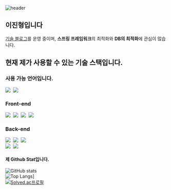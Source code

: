 ![header](https://capsule-render.vercel.app/api?type=waving&height=300&color=gradient&text=안녕하세요!&fontColor=0047AB&reversal=false&fontAlign=50)

<h2>이진형입니다</h2>

[기술 블로그](https://jinnyzinny-221.tistory.com/)를 운영 중이며, <strong>스프링 프레임워크</strong>의 최적화와 <strong>DB의 최적화</strong>에 관심이 많습니다.

<h2>현재 제가 사용할 수 있는 기술 스택입니다.</h2>

<h3>사용 가능 언어입니다.</h3>
<div align="left">
  <img src="https://img.shields.io/badge/java-007396?style=for-the-badge&logo=java&logoColor=white" />&nbsp
  <img src="https://img.shields.io/badge/c++-00599C?style=for-the-badge&logo=c%2B%2B&logoColor=white" />
</div>
<h3>Front-end</h3> 
<div align="left">
  <img src="https://img.shields.io/badge/react-20232a.svg?style=for-the-badge&logo=react&logoColor=61DAFB" />&nbsp
  <img src="https://img.shields.io/badge/javascript-F7DF1E.svg?style=for-the-badge&logo=javascript&logoColor=20232a" />&nbsp
  <img src="https://img.shields.io/badge/html5-E34F26.svg?style=for-the-badge&logo=html5&logoColor=white" />&nbsp
  <img src="https://img.shields.io/badge/vue.js-4FC08D?style=for-the-badge&logo=vue.js&logoColor=white"> 
</div>

<h3>Back-end</h3>
<div align="left">
  <img src="https://img.shields.io/badge/spring-6DB33F?style=for-the-badge&logo=spring&logoColor=white" />&nbsp 
  <img src="https://img.shields.io/badge/MySQL-4479A1?style=for-the-badge&logo=MySQL&logoColor=white" />&nbsp
  <img src="https://img.shields.io/badge/springboot-6DB33F?style=for-the-badge&logo=springboot&logoColor=white" />&nbsp
</div>
<div align="left">
  <img src="https://img.shields.io/badge/github-181717?style=for-the-badge&logo=github&logoColor=white" />&nbsp
  <img src="https://img.shields.io/badge/git-F05032?style=for-the-badge&logo=git&logoColor=white" />&nbsp
</div>
<h4>제 Github Stat입니다.</h4>

![GitHub stats](https://github-readme-stats.vercel.app/api?username=Jinnyzinny&show_icons=true&theme=radical)
<br>
![Top Langs](https://github-readme-stats.vercel.app/api/top-langs/?username=Jinnyzinny)]
<br>
[![Solved.ac프로필](http://mazassumnida.wtf/api/v2/generate_badge?boj=ddocdoli)](https://solved.ac/ddocdoli)
